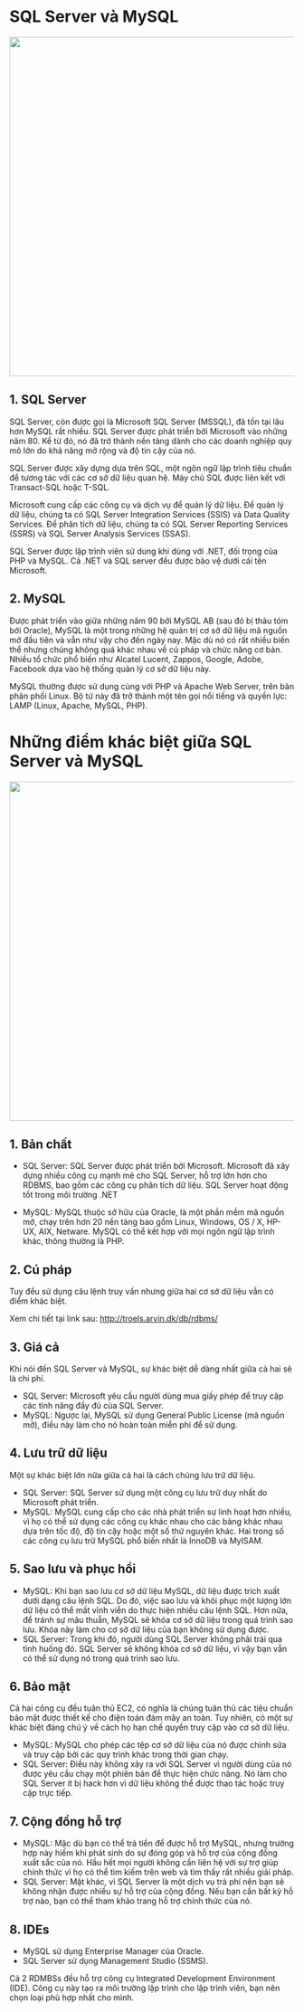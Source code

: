 # SQL Server và MySQL

<img src="https://user-images.githubusercontent.com/111716161/191230052-e1a345d4-c639-47c4-a31b-13a2d218a51a.png" width=600/>

## 1. SQL Server

SQL Server, còn được gọi là Microsoft SQL Server (MSSQL), đã tồn tại lâu hơn MySQL rất nhiều. SQL Server được phát triển bởi Microsoft vào những năm 80. Kể từ đó, nó đã trở thành nền tảng dành cho các doanh nghiệp quy mô lớn do khả năng mở rộng và độ tin cậy của nó.

SQL Server được xây dựng dựa trên SQL, một ngôn ngữ lập trình tiêu chuẩn để tương tác với các cơ sở dữ liệu quan hệ. Máy chủ SQL được liên kết với Transact-SQL hoặc T-SQL.

Microsoft cung cấp các công cụ và dịch vụ để quản lý dữ liệu. Để quản lý dữ liệu, chúng ta có SQL Server Integration Services (SSIS) và Data Quality Services. Để phân tích dữ liệu, chúng ta có SQL Server Reporting Services (SSRS) và SQL Server Analysis Services (SSAS).

SQL Server được lập trình viên sử dung khi dùng với .NET, đối trọng của PHP và MySQL. Cả .NET và SQL server đều được bảo vệ dưới cái tên Microsoft.

## 2. MySQL

Được phát triển vào giữa những năm 90 bởi MySQL AB (sau đó bị thâu tóm bởi Oracle), MySQL là một trong những hệ quản trị cơ sở dữ liệu mã nguồn mở đầu tiên và vẫn như vậy cho đến ngày nay. Mặc dù nó có rất nhiều biến thể nhưng chúng không quá khác nhau về cú pháp và chức năng cơ bản. Nhiều tổ chức phổ biến như Alcatel Lucent, Zappos, Google, Adobe, Facebook dựa vào hệ thống quản lý cơ sở dữ liệu này.

MySQL thường được sử dụng cùng với PHP và Apache Web Server, trên bản phân phối Linux. Bộ tứ này đã trở thành một tên gọi nổi tiếng và quyền lực: LAMP (Linux, Apache, MySQL, PHP).

# Những điểm khác biệt giữa SQL Server và MySQL

<img src="https://user-images.githubusercontent.com/111716161/191230192-477d0638-664c-407e-b65d-ce8b135f55f0.png" width="600"/>

## 1. Bản chất
 
- SQL Server: SQL Server được phát triển bởi Microsoft. Microsoft đã xây dựng nhiều công cụ mạnh mẽ cho SQL Server, hỗ trợ lớn hơn cho RDBMS, bao gồm các công cụ phân tích dữ liệu. SQL Server hoạt động tốt trong môi trường .NET

- MySQL: MySQL thuộc sở hữu của Oracle, là một phần mềm mã nguồn mở, chạy trên hơn 20 nền tảng bao gồm Linux, Windows, OS / X, HP-UX, AIX, Netware. MySQL có thể kết hợp với mọi ngôn ngữ lập trình khác, thông thường là PHP. 

## 2. Cú pháp

Tuy đều sử dụng câu lệnh truy vấn nhưng giữa hai cơ sở dữ liệu vẫn có điểm khác biệt. 

Xem chi tiết tại link sau: http://troels.arvin.dk/db/rdbms/

## 3. Giá cả

Khi nói đến SQL Server và MySQL, sự khác biệt dễ dàng nhất giữa cả hai sẽ là chi phí.

- SQL Server: Microsoft yêu cầu người dùng mua giấy phép để truy cập các tính năng đầy đủ của SQL Server.
- MySQL: Ngược lại, MySQL sử dụng General Public License (mã nguồn mở), điều này làm cho nó hoàn toàn miễn phí để sử dụng.

## 4. Lưu trữ dữ liệu

Một sự khác biệt lớn nữa giữa cả hai là cách chúng lưu trữ dữ liệu.

- SQL Server: SQL Server sử dụng một công cụ lưu trữ duy nhất do Microsoft phát triển.
- MySQL: MySQL cung cấp cho các nhà phát triển sự linh hoạt hơn nhiều, vì họ có thể sử dụng các công cụ khác nhau cho các bảng khác nhau dựa trên tốc độ, độ tin cậy hoặc một số thứ nguyên khác. Hai trong số các công cụ lưu trữ MySQL phổ biến nhất là InnoDB và MyISAM.

## 5. Sao lưu và phục hồi

- MySQL: Khi bạn sao lưu cơ sở dữ liệu MySQL, dữ liệu được trích xuất dưới dạng câu lệnh SQL. Do đó, việc sao lưu và khôi phục một lượng lớn dữ liệu có thể mất vĩnh viễn do thực hiện nhiều câu lệnh SQL. Hơn nữa, để tránh sự mâu thuẫn, MySQL sẽ khóa cơ sở dữ liệu trong quá trình sao lưu. Khóa này làm cho cơ sở dữ liệu của bạn không sử dụng được. 
- SQL Server: Trong khi đó, người dùng SQL Server không phải trải qua tình huống đó. SQL Server sẽ không khóa cơ sở dữ liệu, vì vậy bạn vẫn có thể sử dụng nó trong quá trình sao lưu.

## 6. Bảo mật

Cả hai công cụ đều tuân thủ EC2, có nghĩa là chúng tuân thủ các tiêu chuẩn bảo mật được thiết kế cho điện toán đám mây an toàn. Tuy nhiên, có một sự khác biệt đáng chú ý về cách họ hạn chế quyền truy cập vào cơ sở dữ liệu.

- MySQL: MySQL cho phép các tệp cơ sở dữ liệu của nó được chỉnh sửa và truy cập bởi các quy trình khác trong thời gian chạy.
- SQL Server: Điều này không xảy ra với SQL Server vì người dùng của nó được yêu cầu chạy một phiên bản để thực hiện chức năng. Nó làm cho SQL Server ít bị hack hơn vì dữ liệu không thể được thao tác hoặc truy cập trực tiếp.

## 7. Cộng đồng hỗ trợ

- MySQL: Mặc dù bạn có thể trả tiền để được hỗ trợ MySQL, nhưng trường hợp này hiếm khi phát sinh do sự đóng góp và hỗ trợ của cộng đồng xuất sắc của nó. Hầu hết mọi người không cần liên hệ với sự trợ giúp chính thức vì họ có thể tìm kiếm trên web và tìm thấy rất nhiều giải pháp.
- SQL Server: Mặt khác, vì SQL Server là một dịch vụ trả phí nên bạn sẽ không nhận được nhiều sự hỗ trợ của cộng đồng. Nếu bạn cần bất kỳ hỗ trợ nào, bạn có thể tham khảo trang hỗ trợ chính thức của nó.

## 8. IDEs

- MySQL sử dụng Enterprise Manager của Oracle.
- SQL Server sử dụng Management Studio (SSMS).

Cả 2 RDMBSs đều hỗ trợ công cụ Integrated Development Environment (IDE). Công cụ này tạo ra môi trường lập trình cho lập trình viên, bạn nên chọn loại phù hợp nhất cho mình.
